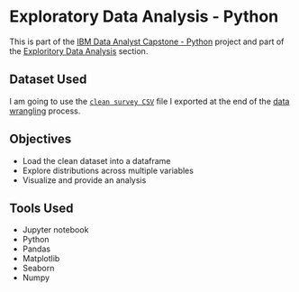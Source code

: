 # Exploratory Data Analysis - Python

<p>This is part of the <a href = 'https://github.com/FaiLuReH3Ro/IBM-DataAnalyst-Capstone'>IBM Data Analyst Capstone - Python</a> project and part of the <a href = 'https://github.com/FaiLuReH3Ro/IBM-DA-Capstone-Py?tab=readme-ov-file#exploratory-data'>Exploritory Data Analysis</a> section.</p>

## Dataset Used

I am going to use the [`clean survey CSV`](https://github.com/FaiLuReH3Ro/ExploritoryDA-Py/blob/main/clean_survey_data.csv) file I exported at the end of the [data wrangling](https://github.com/FaiLuReH3Ro/DataWrangling-Py) process.

## Objectives

* Load the clean dataset into a dataframe
* Explore distributions across multiple variables
* Visualize and provide an analysis

## Tools Used

* Jupyter notebook
* Python
* Pandas
* Matplotlib
* Seaborn
* Numpy
